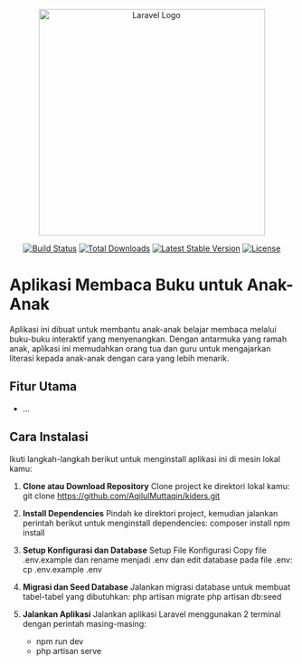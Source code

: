<p align="center"><a href="https://laravel.com" target="_blank"><img src="https://raw.githubusercontent.com/laravel/art/master/logo-lockup/5%20SVG/2%20CMYK/1%20Full%20Color/laravel-logolockup-cmyk-red.svg" width="400" alt="Laravel Logo"></a></p>

<p align="center">
<a href="https://github.com/laravel/framework/actions"><img src="https://github.com/laravel/framework/workflows/tests/badge.svg" alt="Build Status"></a>
<a href="https://packagist.org/packages/laravel/framework"><img src="https://img.shields.io/packagist/dt/laravel/framework" alt="Total Downloads"></a>
<a href="https://packagist.org/packages/laravel/framework"><img src="https://img.shields.io/packagist/v/laravel/framework" alt="Latest Stable Version"></a>
<a href="https://packagist.org/packages/laravel/framework"><img src="https://img.shields.io/packagist/l/laravel/framework" alt="License"></a>
</p>

# Aplikasi Membaca Buku untuk Anak-Anak

Aplikasi ini dibuat untuk membantu anak-anak belajar membaca melalui buku-buku interaktif yang menyenangkan. Dengan antarmuka yang ramah anak, aplikasi ini memudahkan orang tua dan guru untuk mengajarkan literasi kepada anak-anak dengan cara yang lebih menarik.

## Fitur Utama
- ...

## Cara Instalasi

Ikuti langkah-langkah berikut untuk menginstall aplikasi ini di mesin lokal kamu:

1. **Clone atau Download Repository**
    Clone project ke direktori lokal kamu:
    git clone https://github.com/AqilulMuttaqin/kiders.git

2. **Install Dependencies**
    Pindah ke direktori project, kemudian jalankan perintah berikut untuk menginstall dependencies:
    composer install
    npm install

3. **Setup Konfigurasi dan Database**
    Setup File Konfigurasi Copy file .env.example dan rename menjadi .env dan edit database pada file .env:
    cp .env.example .env

4. **Migrasi dan Seed Database**
    Jalankan migrasi database untuk membuat tabel-tabel yang dibutuhkan:
    php artisan migrate
    php artisan db:seed

5. **Jalankan Aplikasi**
    Jalankan aplikasi Laravel menggunakan 2 terminal dengan perintah masing-masing:
    - npm run dev
    - php artisan serve